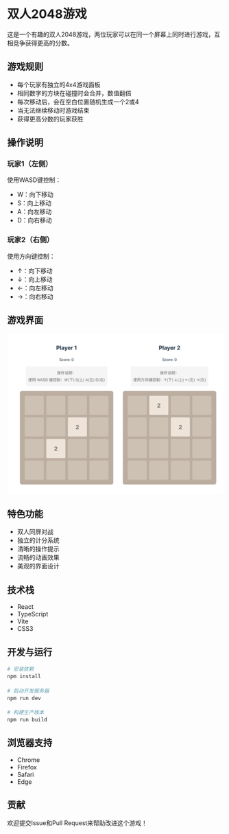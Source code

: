 # 双人2048游戏

这是一个有趣的双人2048游戏，两位玩家可以在同一个屏幕上同时进行游戏，互相竞争获得更高的分数。

## 游戏规则

- 每个玩家有独立的4x4游戏面板
- 相同数字的方块在碰撞时会合并，数值翻倍
- 每次移动后，会在空白位置随机生成一个2或4
- 当无法继续移动时游戏结束
- 获得更高分数的玩家获胜

## 操作说明

### 玩家1（左侧）
使用WASD键控制：
- W：向下移动
- S：向上移动
- A：向左移动
- D：向右移动

### 玩家2（右侧）
使用方向键控制：
- ↑：向下移动
- ↓：向上移动
- ←：向左移动
- →：向右移动

## 游戏界面

![游戏界面截图](/public/screenshots/gameplay.png)

## 特色功能

- 双人同屏对战
- 独立的计分系统
- 清晰的操作提示
- 流畅的动画效果
- 美观的界面设计

## 技术栈

- React
- TypeScript
- Vite
- CSS3

## 开发与运行

```bash
# 安装依赖
npm install

# 启动开发服务器
npm run dev

# 构建生产版本
npm run build
```

## 浏览器支持

- Chrome
- Firefox
- Safari
- Edge

## 贡献

欢迎提交Issue和Pull Request来帮助改进这个游戏！
